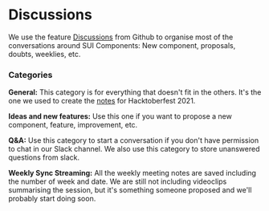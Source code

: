 # Discussions

We use the feature [Discussions](https://github.com/SUI-Components/sui-components/discussions) from Github to organise most of the conversations around SUI Components: New component, proposals, doubts, weeklies, etc. 

### Categories

**General:** This category is for everything that doesn't fit in the others. It's the one we used to create the [notes](https://github.com/SUI-Components/sui-components/discussions/1778) for Hacktoberfest 2021.

**Ideas and new features:** Use this one if you want to propose a new component, feature, improvement, etc.

**Q&A:** Use this category to start a conversation if you don't have permission to chat in our Slack channel. 
We also use this category to store unanswered questions from slack.

**Weekly Sync Streaming:** All the weekly meeting notes are saved including the number of week and date. We are still not including videoclips summarising the session, but it's something someone proposed and we'll probably start doing soon.